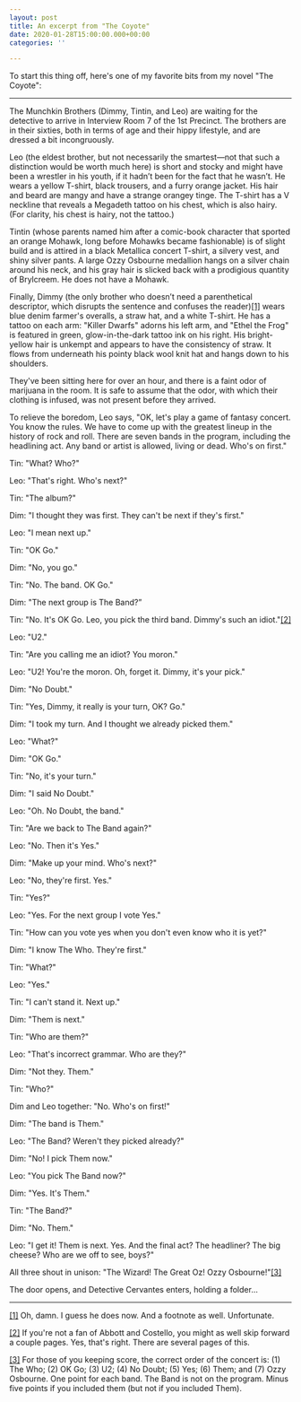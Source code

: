 ```yaml
---
layout: post
title: An excerpt from "The Coyote"
date: 2020-01-28T15:00:00.000+00:00
categories: ''

---
```

To start this thing off, here's one of my favorite bits from my novel "The Coyote":

***

The Munchkin Brothers (Dimmy, Tintin, and Leo) are waiting for the detective to arrive in Interview Room 7 of the 1st Precinct. The brothers are in their sixties, both in terms of age and their hippy lifestyle, and are dressed a bit incongruously.

Leo (the eldest brother, but not necessarily the smartest—not that such a distinction would be worth much here) is short and stocky and might have been a wrestler in his youth, if it hadn’t been for the fact that he wasn’t. He wears a yellow T-shirt, black trousers, and a furry orange jacket. His hair and beard are mangy and have a strange orangey tinge. The T-shirt has a V neckline that reveals a Megadeth tattoo on his chest, which is also hairy. (For clarity, his chest is hairy, not the tattoo.)

Tintin (whose parents named him after a comic-book character that sported an orange Mohawk, long before Mohawks became fashionable) is of slight build and is attired in a black Metallica concert T-shirt, a silvery vest, and shiny silver pants. A large Ozzy Osbourne medallion hangs on a silver chain around his neck, and his gray hair is slicked back with a prodigious quantity of Brylcreem. He does not have a Mohawk.

Finally, Dimmy (the only brother who doesn’t need a parenthetical descriptor, which disrupts the sentence and confuses the reader)[\[1\]](#_ftn1) wears blue denim farmer's overalls, a straw hat, and a white T-shirt. He has a tattoo on each arm: "Killer Dwarfs" adorns his left arm, and "Ethel the Frog" is featured in green, glow-in-the-dark tattoo ink on his right. His bright-yellow hair is unkempt and appears to have the consistency of straw. It flows from underneath his pointy black wool knit hat and hangs down to his shoulders.

They've been sitting here for over an hour, and there is a faint odor of marijuana in the room. It is safe to assume that the odor, with which their clothing is infused, was not present before they arrived.

To relieve the boredom, Leo says, "OK, let's play a game of fantasy concert. You know the rules. We have to come up with the greatest lineup in the history of rock and roll. There are seven bands in the program, including the headlining act. Any band or artist is allowed, living or dead. Who's on first."

Tin: "What? Who?"

Leo: "That's right. Who's next?"

Tin: "The album?"

Dim: "I thought they was first. They can't be next if they's first."

Leo: "I mean next up."

Tin: "OK Go."

Dim: "No, you go."

Tin: "No. The band. OK Go."

Dim: "The next group is The Band?”

Tin: "No. It's OK Go. Leo, you pick the third band. Dimmy's such an idiot."[\[2\]](#_ftn2)

Leo: "U2."

Tin: "Are you calling me an idiot? You moron."

Leo: "U2! You're the moron. Oh, forget it. Dimmy, it's your pick."

Dim: "No Doubt."

Tin: "Yes, Dimmy, it really is your turn, OK? Go."

Dim: "I took my turn. And I thought we already picked them."

Leo: "What?"

Dim: "OK Go."

Tin: "No, it's your turn."

Dim: "I said No Doubt."

Leo: "Oh. No Doubt, the band."

Tin: "Are we back to The Band again?"

Leo: "No. Then it's Yes."

Dim: "Make up your mind. Who's next?"

Leo: "No, they're first. Yes."

Tin: "Yes?"

Leo: "Yes. For the next group I vote Yes."

Tin: "How can you vote yes when you don't even know who it is yet?"

Dim: "I know The Who. They're first."

Tin: "What?"

Leo: "Yes."

Tin: "I can't stand it. Next up."

Dim: "Them is next."

Tin: "Who are them?"

Leo: "That's incorrect grammar. Who are they?"

Dim: "Not they. Them."

Tin: "Who?"

Dim and Leo together: "No. Who's on first!"

Dim: "The band is Them."

Leo: "The Band? Weren't they picked already?"

Dim: "No! I pick Them now."

Leo: "You pick The Band now?"

Dim: "Yes. It's Them."

Tin: "The Band?"

Dim: "No. Them."

Leo: "I get it! Them is next. Yes. And the final act? The headliner? The big cheese? Who are we off to see, boys?"

All three shout in unison: "The Wizard! The Great Oz! Ozzy Osbourne!"[\[3\]](#_ftn3)

The door opens, and Detective Cervantes enters, holding a folder...

***

[\[1\]](#_ftnref1) Oh, damn. I guess he does now. And a footnote as well. Unfortunate.

[\[2\]](#_ftn2) If you're not a fan of Abbott and Costello, you might as well skip forward a couple pages. Yes, that's right. There are several pages of this.

[\[3\]](#_ftn3) For those of you keeping score, the correct order of the concert is: (1) The Who; (2) OK Go; (3) U2; (4) No Doubt; (5) Yes; (6) Them; and (7) Ozzy Osbourne. One point for each band. The Band is not on the program. Minus five points if you included them (but not if you included Them).